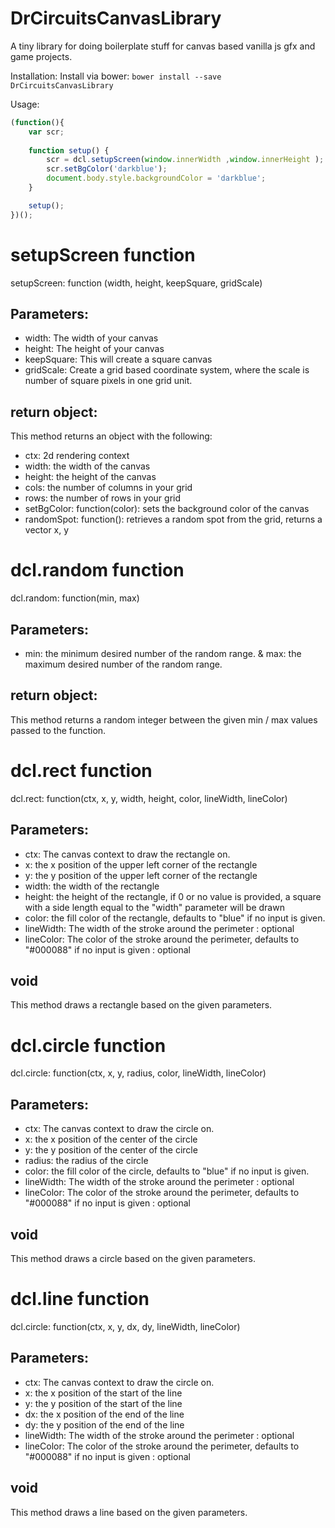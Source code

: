 # DrCircuitsCanvasLibrary
A tiny library for doing boilerplate stuff for canvas based vanilla js gfx and game projects.

Installation:
Install via bower: ```bower install --save DrCircuitsCanvasLibrary ```

Usage:
```javascript
(function(){
    var scr;
  
    function setup() {
        scr = dcl.setupScreen(window.innerWidth ,window.innerHeight );
        scr.setBgColor('darkblue');
        document.body.style.backgroundColor = 'darkblue';      
    }

    setup();
})();
```

# setupScreen function
setupScreen: function (width, height, keepSquare, gridScale)

## Parameters:
* width: The width of your canvas
* height: The height of your canvas
* keepSquare: This will create a square canvas
* gridScale: Create a grid based coordinate system, where the scale is number of square pixels in one grid unit.

## return object:
This method returns an object with the following:
* ctx: 2d rendering context
* width: the width of the canvas
* height: the height of the canvas
* cols: the number of columns in your grid
* rows: the number of rows in your grid
* setBgColor: function(color): sets the background color of the canvas
* randomSpot: function(): retrieves a random spot from the grid, returns a vector x, y

# dcl.random function
dcl.random: function(min, max)
## Parameters:
* min: the minimum desired number of the random range.
& max: the maximum desired number of the random range.

## return object:
This method returns a random integer between the given min / max values passed to the function.

# dcl.rect function
dcl.rect: function(ctx, x, y, width, height, color, lineWidth, lineColor)

## Parameters:
* ctx: The canvas context to draw the rectangle on.
* x: the x position of the upper left corner of the rectangle
* y: the y position of the upper left corner of the rectangle
* width: the width of the rectangle
* height: the height of the rectangle, if 0 or no value is provided, a square with a side length equal to the "width" parameter will be drawn
* color: the fill color of the rectangle, defaults to "blue" if no input is given.
* lineWidth: The width of the stroke around the perimeter : optional
* lineColor: The color of the stroke around the perimeter, defaults to "#000088" if no input is given : optional

## void
This method draws a rectangle based on the given parameters.

# dcl.circle function
dcl.circle: function(ctx, x, y, radius, color, lineWidth, lineColor)

## Parameters:
* ctx: The canvas context to draw the circle on.
* x: the x position of the center of the circle
* y: the y position of the center of the circle
* radius: the radius of the circle
* color: the fill color of the circle, defaults to "blue" if no input is given.
* lineWidth: The width of the stroke around the perimeter : optional
* lineColor: The color of the stroke around the perimeter, defaults to "#000088" if no input is given : optional

## void
This method draws a circle based on the given parameters.

# dcl.line function
dcl.circle: function(ctx, x, y, dx, dy, lineWidth, lineColor)

## Parameters:
* ctx: The canvas context to draw the circle on.
* x: the x position of the start of the line
* y: the y position of the start of the line
* dx: the x position of the end of the line
* dy: the y position of the end of the line
* lineWidth: The width of the stroke around the perimeter : optional
* lineColor: The color of the stroke around the perimeter, defaults to "#000088" if no input is given : optional

## void
This method draws a line based on the given parameters.
